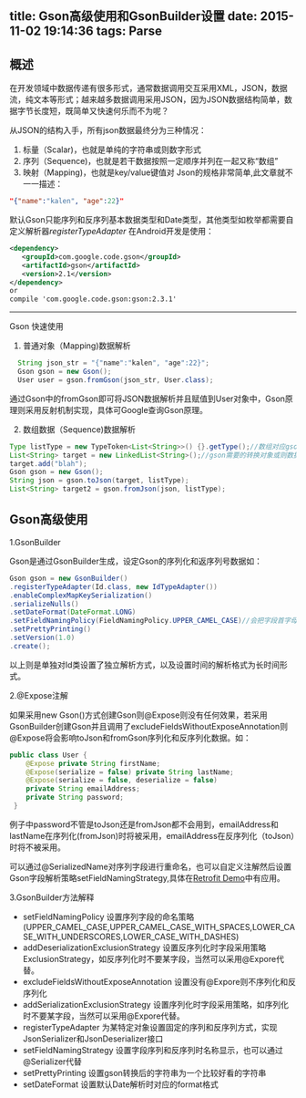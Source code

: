 title: Gson高级使用和GsonBuilder设置
date: 2015-11-02 19:14:36
tags: Parse
---
## 概述
在开发领域中数据传递有很多形式，通常数据调用交互采用XML，JSON，数据流，纯文本等形式；越来越多数据调用采用JSON，因为JSON数据结构简单，数据字节长度短，既简单又快速何乐而不为呢？<br>

从JSON的结构入手，所有json数据最终分为三种情况：
1. 标量（Scalar)，也就是单纯的字符串或则数字形式
2. 序列（Sequence)，也就是若干数据按照一定顺序并列在一起又称“数组”
3. 映射（Mapping)，也就是key/value键值对
Json的规格非常简单,此文章就不一一描述：
``` json
"{"name":"kalen", "age":22}"
```

默认Gson只能序列和反序列基本数据类型和Date类型，其他类型如枚举都需要自定义解析器*registerTypeAdapter*
在Android开发是使用：
``` xml
<dependency>
   <groupId>com.google.code.gson</groupId>
   <artifactId>gson</artifactId>
   <version>2.1</version>
</dependency>
or
compile 'com.google.code.gson:gson:2.3.1'
```
---

Gson 快速使用

1. 普通对象（Mapping)数据解析
``` java
  String json_str = "{"name":"kalen", "age":22}";
  Gson gson = new Gson();
  User user = gson.fromGson(json_str, User.class);
```
通过Gson中的fromGson即可将JSON数据解析并且赋值到User对象中，Gson原理则采用反射机制实现，具体可Google查询Gson原理。

2. 数组数据（Sequence)数据解析
``` java
Type listType = new TypeToken<List<String>>() {}.getType();//数组对应gson中的类型
List<String> target = new LinkedList<String>();//gson需要的转换对象或则数据来源
target.add("blah");
Gson gson = new Gson();
String json = gson.toJson(target, listType);
List<String> target2 = gson.fromJson(json, listType);
```

## Gson高级使用
1.GsonBuilder

Gson是通过GsonBuilder生成，设定Gson的序列化和返序列号数据如：
``` java
Gson gson = new GsonBuilder()     
.registerTypeAdapter(Id.class, new IdTypeAdapter())   
.enableComplexMapKeySerialization()
.serializeNulls()   
.setDateFormat(DateFormat.LONG)  
.setFieldNamingPolicy(FieldNamingPolicy.UPPER_CAMEL_CASE)//会把字段首字母大写
.setPrettyPrinting()
.setVersion(1.0)    
.create();
```
以上则是单独对Id类设置了独立解析方式，以及设置时间的解析格式为长时间形式。

2.@Expose注解

如果采用new Gson()方式创建Gson则@Expose则没有任何效果，若采用GsonBuilder创建Gson并且调用了excludeFieldsWithoutExposeAnnotation则@Expose将会影响toJson和fromGson序列化和反序列化数据。如：
``` java
public class User {
    @Expose private String firstName;
    @Expose(serialize = false) private String lastName;
    @Expose(serialize = false, deserialize = false)
    private String emailAddress;
    private String password;
 }
```
例子中password不管是toJson还是fromJson都不会用到，emailAddress和lastName在序列化(fromJson)时将被采用，emailAddress在反序列化（toJson）时将不被采用。<br>

可以通过@SerializedName对序列字段进行重命名，也可以自定义注解然后设置Gson字段解析策略setFieldNamingStrategy,具体在[Retrofit Demo](/2015/10/31/20151031/)中有应用。

3.GsonBuilder方法解释

* setFieldNamingPolicy 设置序列字段的命名策略(UPPER_CAMEL_CASE,UPPER_CAMEL_CASE_WITH_SPACES,LOWER_CASE_WITH_UNDERSCORES,LOWER_CASE_WITH_DASHES)
* addDeserializationExclusionStrategy 设置反序列化时字段采用策略ExclusionStrategy，如反序列化时不要某字段，当然可以采用@Expore代替。
* excludeFieldsWithoutExposeAnnotation 设置没有@Expore则不序列化和反序列化
* addSerializationExclusionStrategy 设置序列化时字段采用策略，如序列化时不要某字段，当然可以采用@Expore代替。
* registerTypeAdapter 为某特定对象设置固定的序列和反序列方式，实现JsonSerializer和JsonDeserializer接口
* setFieldNamingStrategy 设置字段序列和反序列时名称显示，也可以通过@Serializer代替
* setPrettyPrinting 设置gson转换后的字符串为一个比较好看的字符串
* setDateFormat 设置默认Date解析时对应的format格式
